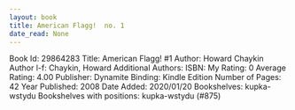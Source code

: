 ```yaml
---
layout: book
title: American Flagg!  no. 1
date_read: None
---
```


Book Id: 29864283
Title: American Flagg! #1
Author: Howard Chaykin
Author l-f: Chaykin, Howard
Additional Authors: 
ISBN: 
My Rating: 0
Average Rating: 4.00
Publisher: Dynamite
Binding: Kindle Edition
Number of Pages: 42
Year Published: 2008
Date Added: 2020/01/20
Bookshelves: kupka-wstydu
Bookshelves with positions: kupka-wstydu (#875)

